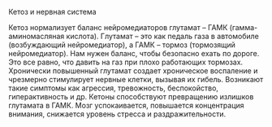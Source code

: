 Кетоз и нервная система

Кетоз нормализует баланс нейромедиаторов глутамат – ГАМК (гамма-аминомасляная кислота). Глутамат – это как педаль газа в автомобиле (возбуждающий нейромедиатор), а ГАМК – тормоз (тормозящий нейромедиатор). Нам нужен баланс, чтобы безопасно ехать по дороге. Это все равно, что давить на газ при плохо работающих тормозах. Хронически повышенный глутамат создает хроническое воспаление и чрезмерно стимулирует нервные клетки, вызывая их гибель. Возникают такие симптомы как агрессия, тревожность, беспокойство, гиперактивность и др. Кетоны способствуют превращению излишков глутамата в ГАМК. Мозг успокаивается, повышается концентрация внимания, снижается уровень стресса и раздражительности.